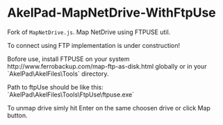 # AkelPad-MapNetDrive-WithFtpUse
Fork of `MapNetDrive.js`. Map NetDrive using FTPUSE util.

<p>To connect using FTP implementation is under construction!</p>
<p>Bofore use, install FTPUSE on your system http://www.ferrobackup.com/map-ftp-as-disk.html globally or in your `AkelPad\AkelFiles\Tools` directory.</p>
<p>Path to ftpUse should be like this: `AkelPad\AkelFiles\Tools\FtpUse\ftpuse.exe`</p>
<p>To unmap drive simly hit Enter on the same choosen drive or click Map button.</p>
